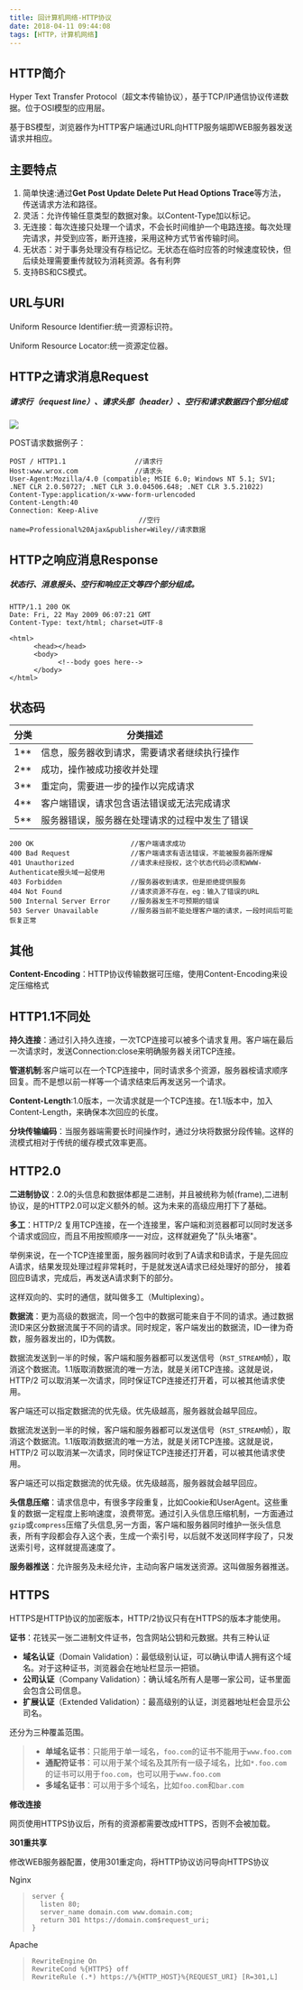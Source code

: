 ```yaml
---
title: 回计算机网络-HTTP协议
date: 2018-04-11 09:44:08
tags: [HTTP，计算机网络] 
---
```


## HTTP简介

Hyper Text Transfer Protocol（超文本传输协议），基于TCP/IP通信协议传递数据。位于OSI模型的应用层。

基于BS模型，浏览器作为HTTP客户端通过URL向HTTP服务端即WEB服务器发送请求并相应。

<!--more-->

## 主要特点

1. 简单快速:通过**Get Post Update Delete Put Head Options Trace**等方法，传送请求方法和路径。
2. 灵活：允许传输任意类型的数据对象。以Content-Type加以标记。
3. 无连接：每次连接只处理一个请求，不会长时间维护一个电路连接。每次处理完请求，并受到应答，断开连接，采用这种方式节省传输时间。
4. 无状态：对于事务处理没有存档记忆。无状态在临时应答的时候速度较快，但后续处理需要重传就较为消耗资源。各有利弊
5. 支持BS和CS模式。

## URL与URI

Uniform Resource Identifier:统一资源标识符。

Uniform Resource Locator:统一资源定位器。

## HTTP之请求消息Request

##### 请求行（request line）、请求头部（header）、空行和请求数据四个部分组成

![](../img/HTTP请求.png)

POST请求数据例子：

```http
POST / HTTP1.1                 //请求行
Host:www.wrox.com			   //请求头
User-Agent:Mozilla/4.0 (compatible; MSIE 6.0; Windows NT 5.1; SV1; .NET CLR 2.0.50727; .NET CLR 3.0.04506.648; .NET CLR 3.5.21022)
Content-Type:application/x-www-form-urlencoded
Content-Length:40
Connection: Keep-Alive
                                //空行
name=Professional%20Ajax&publisher=Wiley//请求数据
```

## HTTP之响应消息Response

##### 状态行、消息报头、空行和响应正文等四个部分组成。

~~~http
HTTP/1.1 200 OK
Date: Fri, 22 May 2009 06:07:21 GMT
Content-Type: text/html; charset=UTF-8

<html>
      <head></head>
      <body>
            <!--body goes here-->
      </body>
</html>
~~~

## 状态码

| 分类   | 分类描述                    |
| ---- | ----------------------- |
| 1**  | 信息，服务器收到请求，需要请求者继续执行操作  |
| 2**  | 成功，操作被成功接收并处理           |
| 3**  | 重定向，需要进一步的操作以完成请求       |
| 4**  | 客户端错误，请求包含语法错误或无法完成请求   |
| 5**  | 服务器错误，服务器在处理请求的过程中发生了错误 |

```
200 OK                        //客户端请求成功
400 Bad Request               //客户端请求有语法错误，不能被服务器所理解
401 Unauthorized              //请求未经授权，这个状态代码必须和WWW-Authenticate报头域一起使用 
403 Forbidden                 //服务器收到请求，但是拒绝提供服务
404 Not Found                 //请求资源不存在，eg：输入了错误的URL
500 Internal Server Error     //服务器发生不可预期的错误
503 Server Unavailable        //服务器当前不能处理客户端的请求，一段时间后可能恢复正常
```

## 其他

**Content-Encoding**：HTTP协议传输数据可压缩，使用Content-Encoding来设定压缩格式

## HTTP1.1不同处

**持久连接**：通过引入持久连接，一次TCP连接可以被多个请求复用。客户端在最后一次请求时，发送Connection:close来明确服务器关闭TCP连接。

**管道机制**:客户端可以在一个TCP连接中，同时请求多个资源，服务器桉请求顺序回复。而不是想以前一样等一个请求结束后再发送另一个请求。

**Content-Length**:1.0版本，一次请求就是一个TCP连接。在1.1版本中，加入Content-Length，来确保本次回应的长度。

**分块传输编码**：当服务器端需要长时间操作时，通过分块将数据分段传输。这样的流模式相对于传统的缓存模式效率更高。

## HTTP2.0

**二进制协议**：2.0的头信息和数据体都是二进制，并且被统称为帧(frame),二进制协议，是的HTTP2.0可以定义额外的帧。这为未来的高级应用打下了基础。

**多工**：HTTP/2 复用TCP连接，在一个连接里，客户端和浏览器都可以同时发送多个请求或回应，而且不用按照顺序一一对应，这样就避免了"队头堵塞"。

举例来说，在一个TCP连接里面，服务器同时收到了A请求和B请求，于是先回应A请求，结果发现处理过程非常耗时，于是就发送A请求已经处理好的部分， 接着回应B请求，完成后，再发送A请求剩下的部分。

这样双向的、实时的通信，就叫做多工（Multiplexing）。

**数据流**：更为高级的数据流，同一个包中的数据可能来自于不同的请求。通过数据流ID来区分数据流属于不同的请求。同时规定，客户端发出的数据流，ID一律为奇数，服务器发出的，ID为偶数。

数据流发送到一半的时候，客户端和服务器都可以发送信号（`RST_STREAM`帧），取消这个数据流。1.1版取消数据流的唯一方法，就是关闭TCP连接。这就是说，HTTP/2 可以取消某一次请求，同时保证TCP连接还打开着，可以被其他请求使用。

客户端还可以指定数据流的优先级。优先级越高，服务器就会越早回应。

数据流发送到一半的时候，客户端和服务器都可以发送信号（`RST_STREAM`帧），取消这个数据流。1.1版取消数据流的唯一方法，就是关闭TCP连接。这就是说，HTTP/2 可以取消某一次请求，同时保证TCP连接还打开着，可以被其他请求使用。

客户端还可以指定数据流的优先级。优先级越高，服务器就会越早回应。

**头信息压缩**：请求信息中，有很多字段重复，比如Cookie和UserAgent。这些重复的数据一定程度上影响速度，浪费带宽。通过引入头信息压缩机制，一方面通过`gzip`或`compress`压缩了头信息,另一方面，客户端和服务器同时维护一张头信息表，所有字段都会存入这个表，生成一个索引号，以后就不发送同样字段了，只发送索引号，这样就提高速度了。

**服务器推送**：允许服务及未经允许，主动向客户端发送资源。这叫做服务器推送。

## HTTPS

HTTPS是HTTP协议的加密版本，HTTP/2协议只有在HTTPS的版本才能使用。

**证书**：花钱买一张二进制文件证书，包含网站公钥和元数据。共有三种认证

- **域名认证**（Domain Validation）：最低级别认证，可以确认申请人拥有这个域名。对于这种证书，浏览器会在地址栏显示一把锁。
- **公司认证**（Company Validation）：确认域名所有人是哪一家公司，证书里面会包含公司信息。
- **扩展认证**（Extended Validation）：最高级别的认证，浏览器地址栏会显示公司名。

还分为三种覆盖范围。

> - **单域名证书**：只能用于单一域名，`foo.com`的证书不能用于`www.foo.com`
> - **通配符证书**：可以用于某个域名及其所有一级子域名，比如`*.foo.com`的证书可以用于`foo.com`，也可以用于`www.foo.com`
> - **多域名证书**：可以用于多个域名，比如`foo.com`和`bar.com`

**修改连接**

网页使用HTTPS协议后，所有的资源都需要改成HTTPS，否则不会被加载。

**301重共享**

修改WEB服务器配置，使用301重定向，将HTTP协议访问导向HTTPS协议

Nginx

> ```
> server {
>   listen 80;
>   server_name domain.com www.domain.com;
>   return 301 https://domain.com$request_uri;
> }
>
> ```

Apache

> ```
> RewriteEngine On
> RewriteCond %{HTTPS} off
> RewriteRule (.*) https://%{HTTP_HOST}%{REQUEST_URI} [R=301,L]
> ```

